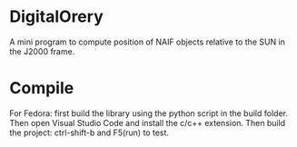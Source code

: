 # DigitalOrery
A mini program to compute position of NAIF objects relative to the SUN in the J2000 frame.


# Compile
For Fedora: first build the library using the python script in the build folder.
Then open Visual Studio Code and install the c/c++ extension. Then build the project: ctrl-shift-b and F5(run) to test. 
